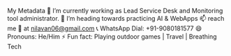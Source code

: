 My Metadata
🔭 I’m currently working as Lead Service Desk and Monitoring tool administrator.
🌱 I’m heading towards practicing AI & WebApps
📫 reach me 📧 at nilavan06@gmail.com
📞 WhatsApp Dial: +91-9080181577
😄 Pronouns: He/Him
⚡ Fun fact: Playing outdoor games | Travel | Breathing Tech
